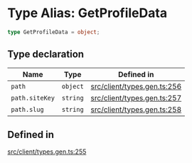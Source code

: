 # Type Alias: GetProfileData

```ts
type GetProfileData = object;
```

## Type declaration

| Name | Type | Defined in |
| ------ | ------ | ------ |
| `path` | `object` | [src/client/types.gen.ts:256](https://github.com/venuecms/sdk/blob/8aca1c9889978c21426c872f7a909a183677d750/src/client/types.gen.ts#L256) |
| `path.siteKey` | `string` | [src/client/types.gen.ts:257](https://github.com/venuecms/sdk/blob/8aca1c9889978c21426c872f7a909a183677d750/src/client/types.gen.ts#L257) |
| `path.slug` | `string` | [src/client/types.gen.ts:258](https://github.com/venuecms/sdk/blob/8aca1c9889978c21426c872f7a909a183677d750/src/client/types.gen.ts#L258) |

## Defined in

[src/client/types.gen.ts:255](https://github.com/venuecms/sdk/blob/8aca1c9889978c21426c872f7a909a183677d750/src/client/types.gen.ts#L255)
